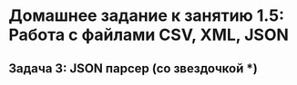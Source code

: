 # Домашнее задание к занятию 1.5: Работа с файлами CSV, XML, JSON

## Задача 3: JSON парсер (со звездочкой *)